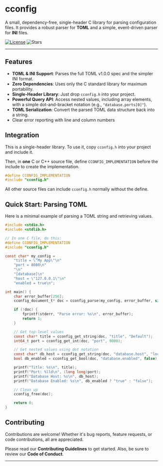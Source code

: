 # cconfig

A small, dependency-free, single-header C library for parsing configuration files. It provides a robust parser for **TOML** and a simple, event-driven parser for **INI** files.

[![License](https://img.shields.io/github/license/Nouridin/cconfig)](LICENSE)
![Stars](https://img.shields.io/github/stars/Nouridin/cconfig?style=social)

---

## Features

*   **TOML & INI Support**: Parses the full TOML v1.0.0 spec and the simpler INI format.
*   **Zero Dependencies**: Uses only the C standard library for maximum portability.
*   **Single-Header Library**: Just drop `cconfig.h` into your project.
*   **Powerful Query API**: Access nested values, including array elements, with a simple dot-and-bracket notation (e.g., `"database.ports[0]"`).
*   **TOML Serialization**: Convert the parsed TOML data structure back into a string.
*   Clear error reporting with line and column numbers

## Integration

This is a single-header library. To use it, copy `cconfig.h` into your project and include it.

Then, in **one** C or C++ source file, define `CCONFIG_IMPLEMENTATION` before the include to create the implementation.

```c
#define CCONFIG_IMPLEMENTATION
#include "cconfig.h"
```

All other source files can include `cconfig.h` normally without the define.

## Quick Start: Parsing TOML

Here is a minimal example of parsing a TOML string and retrieving values.

```c
#include <stdio.h>
#include <stdlib.h>

// In one C file, do this:
#define CCONFIG_IMPLEMENTATION
#include "cconfig.h"

const char* my_config =
    "title = \"My App\"\n"
    "port = 8080\n"
    "\n"
    "[database]\n"
    "host = \"127.0.0.1\"\n"
    "enabled = true\n";

int main() {
    char error_buffer[256];
    cconfig_document_t* doc = cconfig_parse(my_config, error_buffer, sizeof(error_buffer));

    if (!doc) {
        fprintf(stderr, "Parse error: %s\n", error_buffer);
        return 1;
    }

    // Get top-level values
    const char* title = cconfig_get_string(doc, "title", "Default");
    int64_t port = cconfig_get_int(doc, "port", 9000);

    // Get nested values using dot notation
    const char* db_host = cconfig_get_string(doc, "database.host", "localhost");
    bool db_enabled = cconfig_get_bool(doc, "database.enabled", false);

    printf("Title: %s\n", title);
    printf("Port: %lld\n", (long long)port);
    printf("Database Host: %s\n", db_host);
    printf("Database Enabled: %s\n", db_enabled ? "true" : "false");

    // Clean up
    cconfig_free(doc);

    return 0;
}
```

## Contributing

Contributions are welcome! Whether it's bug reports, feature requests, or code contributions, all are appreciated.

Please read our **Contributing Guidelines** to get started. Also, be sure to review our **Code of Conduct**.

---
